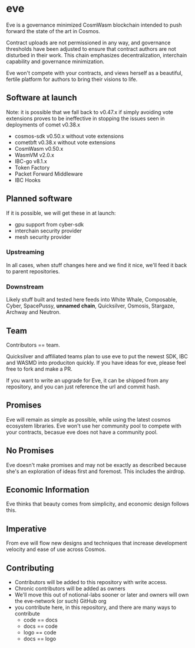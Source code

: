 # eve

Eve is a governance minimized CosmWasm blockchain intended to push forward the state of the art in Cosmos.  

Contract uploads are not permissioned in any way, and governance thresholds have been adjusted to ensure that contract authors are not disturbed in their work.   This chain emphasizes decentralization, interchain capability and governance minimization.  

Eve won't compete with your contracts, and views herself as a beautiful, fertile platform for authors to bring their visions to life.  

## Software at launch

Note: it is possible that we fall back to v0.47.x if simply avoiding vote extensions proves to be ineffective in stopping the issues seen in deployments of comet v0.38.x

* cosmos-sdk v0.50.x without vote extensions
* cometbft v0.38.x without vote extensions
* CosmWasm v0.50.x
* WasmVM v2.0.x
* IBC-go v8.1.x
* Token Factory
* Packet Forward Middleware
* IBC Hooks

## Planned software

If it is possible, we will get these in at launch:

* gpu support from cyber-sdk
* interchain security provider
* mesh security provider

### Upstreaming

In all cases, when stuff changes here and we find it nice, we'll feed it back to parent repositories.

### Downstream

Likely stuff built and tested here feeds into White Whale, Composable, Cyber, SpacePussy, **unnamed chain**, Quicksilver, Osmosis, Stargaze, Archway and Neutron.

## Team

Contributors == team.

Quicksilver and affiliated teams plan to use eve to put the newest SDK, IBC and WASMD into produciton quickly.  If you have ideas for eve, please feel free to fork and make a PR.  

If you want to write an upgrade for Eve, it can be shipped from any repository, and you can just reference the url and commit hash.

## Promises

Eve will remain as simple as possible, while using the latest cosmos ecosystem libraries.  Eve won't use her community pool to compete with your contracts, becasue eve does not have a community pool.


## No Promises

Eve doesn't make promises and may not be exactly as described because she's an exploration of ideas first and foremost.  This includes the airdrop.  



## Economic Information

Eve thinks that beauty comes from simplicity, and economic design follows this.

## Imperative

From eve will flow new designs and techniques that increase development velocity and ease of use across Cosmos.  

## Contributing

* Contributors will be added to this repository with write access.
* Chronic contributors will be added as owners
* We'll move this out of notional-labs sooner or later and owners will own the eve-network (or such) GitHub org
* you contribute here, in this repository, and there are many ways to contribute
  * code == docs
  * docs == code
  * logo == code
  * docs == logo
